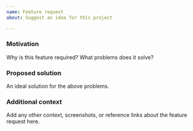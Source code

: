 ```yaml
---
name: Feature request
about: Suggest an idea for this project

---
```


### Motivation

Why is this feature required? What problems does it solve?

### Proposed solution

An ideal solution for the above problems.

### Additional context

Add any other context, screenshots, or reference links about the feature request here.
